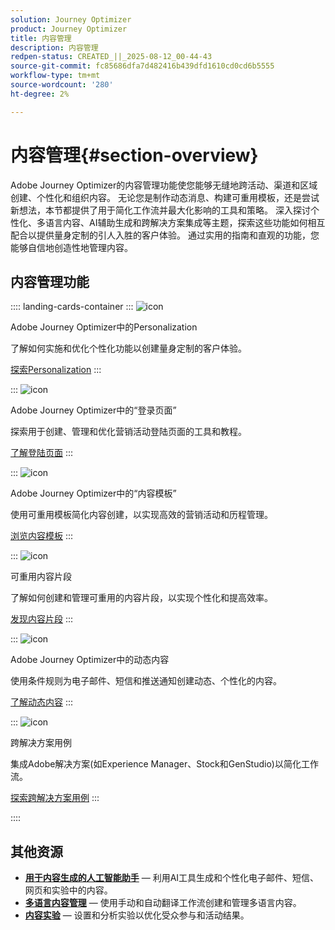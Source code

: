 ```yaml
---
solution: Journey Optimizer
product: Journey Optimizer
title: 内容管理
description: 内容管理
redpen-status: CREATED_||_2025-08-12_00-44-43
source-git-commit: fc85686dfa7d482416b439dfd1610cd0cd6b5555
workflow-type: tm+mt
source-wordcount: '280'
ht-degree: 2%

---
```



# 内容管理{#section-overview}

Adobe Journey Optimizer的内容管理功能使您能够无缝地跨活动、渠道和区域创建、个性化和组织内容。 无论您是制作动态消息、构建可重用模板，还是尝试新想法，本节都提供了用于简化工作流并最大化影响的工具和策略。 深入探讨个性化、多语言内容、AI辅助生成和跨解决方案集成等主题，探索这些功能如何相互配合以提供量身定制的引人入胜的客户体验。 通过实用的指南和直观的功能，您能够自信地创造性地管理内容。

## 内容管理功能

:::: landing-cards-container
:::
![icon](https://cdn.experienceleague.adobe.com/icons/bullseye.svg?lang=zh-Hans)

Adobe Journey Optimizer中的Personalization

了解如何实施和优化个性化功能以创建量身定制的客户体验。

[探索Personalization](personalization-landing-page.md)
:::

:::
![icon](https://cdn.experienceleague.adobe.com/icons/circle-play.svg?lang=zh-Hans)

Adobe Journey Optimizer中的“登录页面”

探索用于创建、管理和优化营销活动登陆页面的工具和教程。

[了解登陆页面](landing-pages-landing-page.md)
:::

:::
![icon](https://cdn.experienceleague.adobe.com/icons/list-check.svg?lang=zh-Hans)

Adobe Journey Optimizer中的“内容模板”

使用可重用模板简化内容创建，以实现高效的营销活动和历程管理。

[浏览内容模板](content-templates-landing-page.md)
:::

:::
![icon](https://cdn.experienceleague.adobe.com/icons/puzzle-piece.svg?lang=zh-Hans)

可重用内容片段

了解如何创建和管理可重用的内容片段，以实现个性化和提高效率。

[发现内容片段](fragments-landing-page.md)
:::

:::
![icon](https://cdn.experienceleague.adobe.com/icons/gear.svg?lang=zh-Hans)

Adobe Journey Optimizer中的动态内容

使用条件规则为电子邮件、短信和推送通知创建动态、个性化的内容。

[了解动态内容](dynamic-landing-page.md)
:::

:::
![icon](https://cdn.experienceleague.adobe.com/icons/puzzle-piece.svg?lang=zh-Hans)

跨解决方案用例

集成Adobe解决方案(如Experience Manager、Stock和GenStudio)以简化工作流。

[探索跨解决方案用例](combine-landing-page.md)
:::

::::


## 其他资源

- **[用于内容生成的人工智能助手](ai-assistant-landing-page.md)** — 利用AI工具生成和个性化电子邮件、短信、网页和实验中的内容。
- **[多语言内容管理](content-multilingual-landing-page.md)** — 使用手动和自动翻译工作流创建和管理多语言内容。
- **[内容实验](content-experiment-landing-page.md)** — 设置和分析实验以优化受众参与和活动结果。
